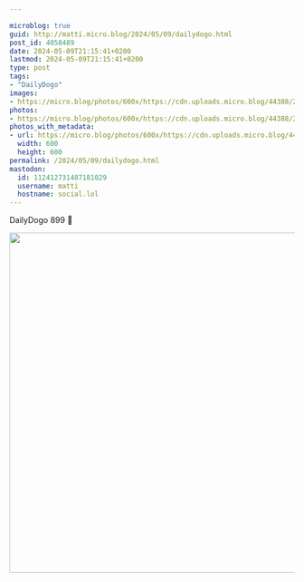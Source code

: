 ```yaml
---

microblog: true
guid: http://matti.micro.blog/2024/05/09/dailydogo.html
post_id: 4058489
date: 2024-05-09T21:15:41+0200
lastmod: 2024-05-09T21:15:41+0200
type: post
tags:
- "DailyDogo"
images:
- https://micro.blog/photos/600x/https://cdn.uploads.micro.blog/44388/2024/926e7ca8aa75460cac298c599a43f5cb.jpg
photos:
- https://micro.blog/photos/600x/https://cdn.uploads.micro.blog/44388/2024/926e7ca8aa75460cac298c599a43f5cb.jpg
photos_with_metadata:
- url: https://micro.blog/photos/600x/https://cdn.uploads.micro.blog/44388/2024/926e7ca8aa75460cac298c599a43f5cb.jpg
  width: 600
  height: 600
permalink: /2024/05/09/dailydogo.html
mastodon:
  id: 112412731487181029
  username: matti
  hostname: social.lol
---
```

DailyDogo 899 🐶

<img src="/media/uploads/2024/926e7ca8aa75460cac298c599a43f5cb.jpg" width="600" height="600" alt="" />
